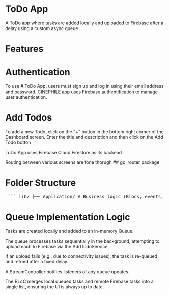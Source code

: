 # ToDo App

A ToDo app where tasks are added locally and uploaded to Firebase after a delay using a custom async queue

# Features

# Authentication

To use # ToDo App, users must sign up and log in using their email address and password. CINEPHILE app uses Firebase authentification to manage user authentication.

# Add Todos

To add a new Todo, click on the "+" button in the bottom right corner of the Dashboard screen. Enter the title and description and then click on the Add Todo botton 

ToDo App uses Firebase Cloud Firestore as its backend

Routing between various screens are fone thorugh ## go_router package

# Folder Structure

<pre lang="markdown"> ``` lib/ ├── Application/ # Business logic (Blocs, events, states) │ ├── AddTodo/ # BLoC for adding todos │ ├── Auth/ # BLoC for authentication │ └── GetTodo/ # BLoC for retrieving todos │ ├── Core/ │ └── Injectable/ # Dependency injection config │ ├── Domain/ # Business models and service definitions │ ├── AddTodo/ # Todo models & services │ ├── Auth/ # Auth service │ ├── Failure/ # Domain-specific failure handling │ └── Token Manager/ # Token management logic │ ├── Infrastructure/ # Repository implementations │ ├── AddTodo/ # Add todo repository │ └── Auth/ # Auth repository │ ├── Presentation/ # UI code │ ├── Auth/ # Login screen │ ├── Task/ # Task creation and display screens │ ├── Home/ # Main dashboard │ └── Splash/ # Initial loading + Firebase init │ └── main.dart # App entry point ``` </pre>


# Queue Implementation Logic

Tasks are created locally and added to an in-memory Queue<TodoModel>.

The queue processes tasks sequentially in the background, attempting to upload each to Firebase via the AddTodoService.

If an upload fails (e.g., due to connectivity issues), the task is re-queued and retried after a fixed delay.

A StreamController notifies listeners of any queue updates.

The BLoC merges local queued tasks and remote Firebase tasks into a single list, ensuring the UI is always up to date.